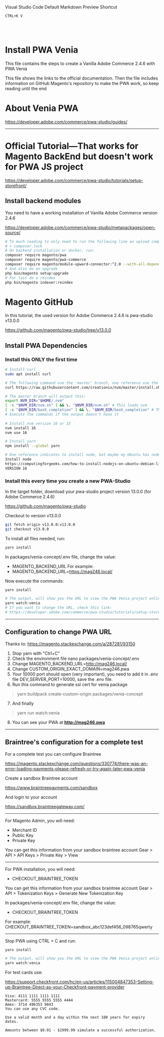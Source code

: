 Visual Studio Code Default Markdown Preview Shortcut

```
CTRL+K V
```

<br>
<br>

# Install PWA Venia

This file contains the steps to create a Vanilla Adobe Commerce 2.4.6 with PWA Venia

This file shows the links to the official documentation.
Then the file includes information on GitHub Magento's repository to make the PWA work, so keep reading until the end

# About Venia PWA

https://developer.adobe.com/commerce/pwa-studio/guides/

---

# Official Tutorial—That works for Magento BackEnd but doesn't work for PWA JS project

https://developer.adobe.com/commerce/pwa-studio/tutorials/setup-storefront/

## Install backend modules

You need to have a working installation of Vanilla Adobe Commerce version 2.4.6

https://developer.adobe.com/commerce/pwa-studio/metapackages/open-source/

```bash
# To much reading to only need to run the following line an upload composer.json changes XD
# + composer.lock
# On backend installation or docker, run:
composer require magento/pwa
composer require magento/pwa-commerce
composer require magento/module-upward-connector:^2.0 --with-all-dependencies
# And also do an upgrade 
php bin/magento setup:upgrade
# For last do a reindex
php bin/magento indexer:reindex
```

# Magento GitHub

In this tutorial, the used version for Adobe Commerce 2.4.6 is pwa-studio v13.0.0

https://github.com/magento/pwa-studio/tree/v13.0.0

## Install PWA Dependencies

### Install this ONLY the first time

```bash
# Install curl
sudo apt install curl

# The following command use the 'master' branch, one reference use the branch v0.33.0
curl https://raw.githubusercontent.com/creationix/nvm/master/install.sh | bash

# The master branch will output this:
export NVM_DIR="$HOME/.nvm" 
[ -s "$NVM_DIR/nvm.sh" ] && \. "$NVM_DIR/nvm.sh" # This loads nvm
[ -s "$NVM_DIR/bash_completion" ] && \. "$NVM_DIR/bash_completion" # This loads nvm bash_completion 
# Execute the commands if the output doesn't have it
 
# Install nvm version 16 or 15
nvm install 16
nvm use 16

# Install yarn
npm install --global yarn

# One reference indicates to install node, but maybe my Ubuntu has node installation by default
Install node 
https://computingforgeeks.com/how-to-install-nodejs-on-ubuntu-debian-linux-mint/ 
VERSION 16
```

### Install this every time you create a new PWA-Studio

In the target folder, download your pwa-studio project version 13.0.0 (for Adobe Commerce 2.4.6)

https://github.com/magento/pwa-studio

Checkout to version v13.0.0

```bash
git fetch origin v13.0.0:v13.0.0
git checkout v13.0.0
```

To install all files needed, run:

```bash
yarn install
```

In packages/venia-concept/.env file, change the value:

- MAGENTO_BACKEND_URL
  For example:
- MAGENTO_BACKEND_URL=https://mag246.local/

Now execute the commands:

```bash
yarn install

# The output, will show you the URL to view the PWA Venia project online
yarn watch:venia
# If you want to change the URL, check this link:
# https://developer.adobe.com/commerce/pwa-studio/tutorials/setup-storefront/#add-a-custom-hostname-and-ssl-cert
```

---


## Configuration to change PWA URL

Thanks to: https://magento.stackexchange.com/a/287281/93150

1. Stop yarn with "Ctrl+C"
2. Check the environment file nano packages/venia-concept/.env
3. Change MAGENTO_BACKEND_URL=http://mag246.local/
4. Change CUSTOM_ORIGIN_EXACT_DOMAIN=mag246.pwa
5. Your 10000 port should open (very important), you need to add it in .env file DEV_SERVER_PORT=10000, save the .env
   file.
6. Run this command to generate ssl cert for venia package
> yarn buildpack create-custom-origin packages/venia-concept

7. And finally
> yarn run watch:venia

8. You can see your PWA at **http://mag246.pwa**


---


## Braintree's configuration for a complete test

For a complete test you can configure Braintree

https://magento.stackexchange.com/questions/330774/there-was-an-error-loading-payments-please-refresh-or-try-again-later-pwa-venia

Create a sandbox Braintree account

https://www.braintreepayments.com/sandbox

And login to your account

https://sandbox.braintreegateway.com/

---

For Magento Admin, you will need:

- Merchant ID
- Public Key
- Private Key

You can get this information from your sandbox braintree account
Gear > API > API Keys > Private Key > View

---

For PWA installation, you will need:

- CHECKOUT_BRAINTREE_TOKEN

You can get this information from your sandbox braintree account
Gear > API > Tokenization Keys > Generate New Tokenization Key

In packages/venia-concept/.env file, change the value:

- CHECKOUT_BRAINTREE_TOKEN

For example:
CHECKOUT_BRAINTREE_TOKEN=sandbox_abc123def456_098765qwerty

---

Stop PWA using CTRL + C and run:

```bash
yarn install

# The output, will show you the URL to view the PWA Venia project online
yarn watch:venia
```

For test cards use:

https://support.checkfront.com/hc/en-us/articles/115004847353-Setting-up-Braintree-Direct-as-your-Checkfront-payment-provider

```text
Visa: 4111 1111 1111 1111
Mastercard: 5555 5555 5555 4444
Amex: 3714 496353 9843
You can use any CVC code.

Use a valid month and a day within the next 180 years for expiry dates.

Amounts between $0.01 - $1999.99 simulate a successful authorization.
```
